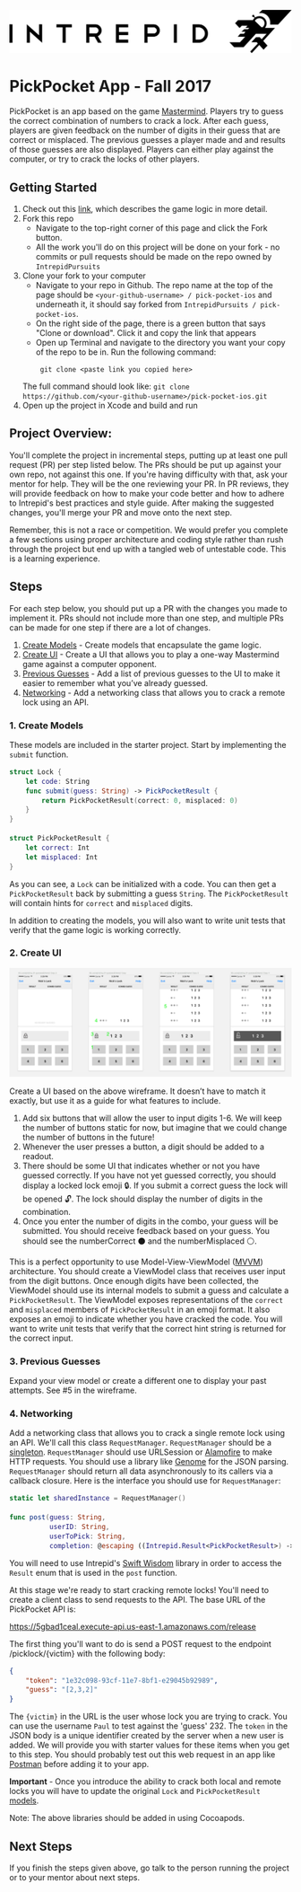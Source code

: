 ![pick-pocket-ios](intrepid-logo.png)
# PickPocket App - Fall 2017

PickPocket is an app based on the game [Mastermind](ultimate-mastermind-rules.pdf). Players try to guess the correct combination of numbers to crack a lock. After each guess, players are given feedback on the number of digits in their guess that are correct or misplaced. The previous guesses a player made and and results of those guesses are also displayed. Players can either play against the computer, or try to crack the locks of other players.

## Getting Started
1. Check out this [link](https://docs.google.com/a/intrepid.io/document/d/1Wywului461Y45yPI0grVbXJd6oj6FukvSLCbRmFJaLw/edit?usp=sharing), which describes the game logic in more detail.
1. Fork this repo
    - Navigate to the top-right corner of this page and click the Fork button.
    - All the work you'll do on this project will be done on your fork - no commits or pull requests should be made on the repo owned by `IntrepidPursuits`
1. Clone your fork to your computer
    - Navigate to your repo in Github. The repo name at the top of the page should be `<your-github-username> / pick-pocket-ios` and underneath it, it should say forked from `IntrepidPursuits / pick-pocket-ios`.
    - On the right side of the page, there is a green button that says "Clone or download". Click it and copy the link that appears
    - Open up Terminal and navigate to the directory you want your copy of the repo to be in. Run the following command:
        ```
         git clone <paste link you copied here>
        ```
    The full command should look like: `git clone https://github.com/<your-github-username>/pick-pocket-ios.git`
1. Open up the project in Xcode and build and run

## Project Overview:

You'll complete the project in incremental steps, putting up at least one pull request (PR) per step listed below. The PRs should be put up against your own repo, not against this one. If you're having difficulty with that, ask your mentor for help. They will be the one reviewing your PR. In PR reviews, they will provide feedback on how to make your code better and how to adhere to Intrepid's best practices and style guide. After making the suggested changes, you'll merge your PR and move onto the next step.

Remember, this is not a race or competition. We would prefer you complete a few sections using proper architecture and coding style rather than rush through the project but end up with a tangled web of untestable code. This is a learning experience.

## Steps

For each step below, you should put up a PR with the changes you made to implement it. PRs should not include more than one step, and multiple PRs can be made for one step if there are a lot of changes.

1. [Create Models](#1-create-models) - Create models that encapsulate the game logic.
1. [Create UI](#2-create-ui) - Create a UI that allows you to play a one-way Mastermind game against a computer opponent.
1. [Previous Guesses](#3-previous-guesses) - Add a list of previous guesses to the UI to make it easier to remember what you’ve already guessed.
1. [Networking](#4-networking) - Add a networking class that allows you to crack a remote lock using an API.

### 1. Create Models

These models are included in the starter project. Start by implementing the `submit` function.
```Swift
struct Lock {
    let code: String
    func submit(guess: String) -> PickPocketResult {
        return PickPocketResult(correct: 0, misplaced: 0)
    }
}

struct PickPocketResult {
    let correct: Int
    let misplaced: Int
}
```

As you can see, a `Lock` can be initialized with a code. You can then get a `PickPocketResult` back by submitting a guess `String`. The `PickPocketResult` will contain hints for `correct` and `misplaced` digits.

In addition to creating the models, you will also want to write unit tests that verify that the game logic is working correctly.

### 2. Create UI

![pick-pocket-ios](pick-pocket-wireframe.png)

Create a UI based on the above wireframe. It doesn’t have to match it exactly, but use it as a guide for what features to include.

1. Add six buttons that will allow the user to input digits 1-6. We will keep the number of buttons static for now, but imagine that we could change the number of buttons in the future!
2. Whenever the user presses a button, a digit should be added to a readout.
3. There should be some UI that indicates whether or not you have guessed correctly. If you have not yet guessed correctly, you should display a locked lock emoji :lock:. If you submit a correct guess the lock will be opened :unlock:. The lock should display the number of digits in the combination.
4. Once you enter the number of digits in the combo, your guess will be submitted. You should receive feedback based on your guess. You should see the numberCorrect ⚫ and the numberMisplaced ⚪.

This is a perfect opportunity to use Model-View-ViewModel ([MVVM](https://www.objc.io/issues/13-architecture/mvvm/)) architecture. You should create a ViewModel class that receives user input from the digit buttons. Once enough digits have been collected, the ViewModel should use its internal models to submit a guess and calculate a `PickPocketResult`. The ViewModel exposes representations of the `correct` and `misplaced` members of `PickPocketResult` in an emoji format. It also exposes an emoji to indicate whether you have cracked the code. You will want to write unit tests that verify that the correct hint string is returned for the correct input.

### 3. Previous Guesses

Expand your view model or create a different one to display your past attempts. See #5 in the wireframe.

### 4. Networking

Add a networking class that allows you to crack a single remote lock using an API. We'll call this class `RequestManager`. `RequestManager` should be a [singleton](http://krakendev.io/blog/the-right-way-to-write-a-singleton). `RequestManager` should use URLSession or [Alamofire](https://github.com/Alamofire/Alamofire) to make HTTP requests. You should use a library like [Genome](https://github.com/LoganWright/Genome) for the JSON parsing. `RequestManager` should return all data asynchronously to its callers via a callback closure. Here is the interface you should use for `RequestManager`:

```swift
static let sharedInstance = RequestManager()

func post(guess: String,
          userID: String,
          userToPick: String,
          completion: @escaping ((Intrepid.Result<PickPocketResult>) -> Void)) {}
```

You will need to use Intrepid's [Swift Wisdom](https://github.com/IntrepidPursuits/swift-wisdom) library in order to access the `Result` enum that is used in the `post` function.

At this stage we're ready to start cracking remote locks! You'll need to create a client class to send requests to the API. The base URL of the PickPocket API is:

https://5gbad1ceal.execute-api.us-east-1.amazonaws.com/release

The first thing you'll want to do is send a POST request to the endpoint /picklock/{victim} with the following body:

```json
{
    "token": "1e32c098-93cf-11e7-8bf1-e29045b92989",
    "guess": "[2,3,2]"
}
```

The `{victim}` in the URL is the user whose lock you are trying to crack. You can use the username `Paul` to test against the 'guess' 232.  The `token` in the JSON body is a unique
identifier created by the server when a new user is added.  We will provide you with starter values for these items when you get to this step. You should probably test
out this web request in an app like [Postman](https://www.getpostman.com/) before adding it to your app.

**Important** - Once you introduce the ability to crack both local and remote locks you will have to update the original `Lock` and `PickPocketResult` [models](#create-models).

Note: The above libraries should be added in using Cocoapods.

## Next Steps

If you finish the steps given above, go talk to the person running the project or to your mentor about next steps.
